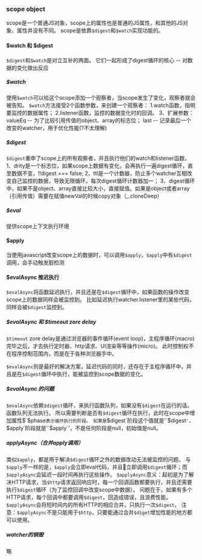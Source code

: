 ### scope object
scope是一个普通JS对象，scope上的属性也是普通的JS属性，和其他的JS对象、属性并没有不同。
scope是依靠`$digest`和`$watch`实现功能的。

#### $watch 和 $digest
`$digest`和`$watch`是对立互补的两面。
它们一起形成了digest循环的核心 -- 对数据的变化做出反应

##### $watch
使用`$watch`可以给这个scope添加一个观察者，当scope发生了变化，观察者就会被告知。
`$watch`方法接受2个函数参数，来创建一个观察者：
1.watch函数，指明要监控的数据属性；
2.listener函数，监控的数据变化时的回调。
3、扩展参数：
  valueEq -- 为了比较引用传值的object、array的标志位；
  last    -- 记录最后一个改变的watcher，用于优化性能(?不太理解)

##### $digest
`$digest`重申了scope上的所有观察者，并且执行他们的watch和listener函数。
1、drity是一个标志位，如果scope上数据有变化，会再执行一遍digest循环，直至数据不变，!!digest === false;
2、ttl是一个计数器，防止多个watcher互相改变自己监控的数据，导致无限循环，每次digest循环计数器加一；
3、digest循环中，如果不是object、array直接比较大小，直接赋值。如果是object或者array（引用传值）需要在赋值newVal的时候copy对象（_.cloneDeep）

##### $eval
提供scope上下文执行环境

#### $apply
当使用javascript改变scope上的数据时，可以调用`$apply`，`$apply`中有`$digest`调用，会手动触发脏检测

#### $evalAsync 推迟执行
`$evalAsync`将函数延迟执行，并且还是在`$digest`循环中，如果函数的操作改变scope上的数据同样会被监控到。
比如延迟执行watcher.listener里的某些代码，同样会被`$digest`监控到。

##### $evalAsync 和 $timeout zore delay
`$timeout` zore delay是通过浏览器的事件循环(event loop)，主程序循环(macro)完毕之后，才去执行定时器、http请求、UI渲染等等操作(micro)。
此时控制权不在程序控制范围内，而是在于各种浏览器手中。

`$evalAsync`则是最好的解决方案，延迟代码的同时，还存在于主程序循环中，并且是在`$digest`循环中执行，能被监控到scope数据的变化。

##### $evalAsync 的问题
`$evalAsync`依赖`$digest`循环，来执行函数队列，如果没有`$digest`在运行的话。函数队列无法执行。
所以需要判断是否有`$digest`循环在执行，此时在scope中增加属性$`$phase`表示循环执行的阶段。
如果是`$digest`阶段这个值就是'`$digest`'，`$apply`阶段就是'`$apply`'，不是任何阶段是null，初始值是null。

##### $applyAsync（合并$apply调用）
类似`$apply`，都是用于解决`$digest`循环之外的数据改动无法被监控的问题。
与`$apply`不一样的是，`$apply`会立即eval代码，并且立即调用`$digest`循环；而`$applyAsync`会延迟一段时间再执行这些操作。
`$applyAsync`意义：起初是为了解决HTTP请求，当`$http`请求返回响应时，每一个回调函数都要执行，并且还需要执行`$digest`循环（为了监控回调中改变scope中数据）。
问题在于，如果有多个HTTP请求，每个回调中都要调用`$digest`，回造成错误，且浪费性能。
`$applyAsync`会将短时间内的所有HTTP的相应合并，只执行一次`$digest`。
注意：`$applyAsync`不是只能用于`$http`，只要能通过合并`$diget`增加性能的地方都可以使用。

##### watcher的销毁
略


